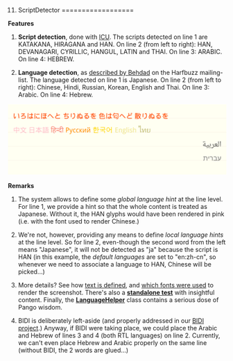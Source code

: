 11. ScriptDetector
==================

**Features**

1. **Script detection**, done with [ICU](http://source.icu-project.org/repos/icu/icu/trunk/source/extra/scrptrun). The scripts detected on line 1 are KATAKANA, HIRAGANA and HAN. On line 2 (from left to right): HAN, DEVANAGARI, CYRILLIC, HANGUL, LATIN and THAI. On line 3: ARABIC. On line 4: HEBREW.

2. **Language detection**, as [described by Behdad](http://www.mail-archive.com/harfbuzz@lists.freedesktop.org/msg03220.html) on the Harfbuzz mailing-list. The language detected on line 1 is Japanese. On line 2 (from left to right): Chinese, Hindi, Russian, Korean, English and Thai. On line 3: Arabic. On line 4: Hebrew.

![Screenshot](screenshot.png)

**Remarks**

1. The system allows to define some *global language hint* at the line level. For line 1, we provide a hint so that the whole content is treated as Japanese. Without it, the HAN glyphs would have been rendered in pink (i.e. with the font used to render Chinese.)  

2. We're not, however, providing any means to define *local language hints* at the line level. So for line 2, even-though the second word from the left means "Japanese", it will not be detected as "ja" because the script is HAN (in this example, the *default languages* are set to "en:zh-cn", so whenever we need to associate a language to HAN, Chinese will be picked...)

3. More details? See how [text is defined](resources/Text.xml), and [which fonts were used](resources/SansSerif.xml) to render the screenshot. There's also a [**standalone test**](src/Test.h) with insightful content. Finally, the [**LanguageHelper**](src/LanguageHelper.h) class contains a serious dose of Pango wisdom.

4. BIDI is deliberately left-aside (and properly addressed in our [BIDI project](https://github.com/arielm/Unicode/tree/master/Projects/BIDI).) Anyway, if BIDI were taking place, we could place the Arabic and Hebrew of lines 3 and 4 (both RTL languages) on line 2. Currently, we can't even place Hebrew and Arabic properly on the same line (without BIDI, the 2 words are glued...)
